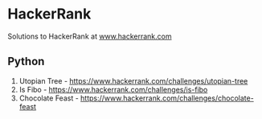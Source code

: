 HackerRank
==========

Solutions to HackerRank at www.hackerrank.com

Python
---------
1. Utopian Tree - https://www.hackerrank.com/challenges/utopian-tree
2. Is Fibo - https://www.hackerrank.com/challenges/is-fibo
3. Chocolate Feast - https://www.hackerrank.com/challenges/chocolate-feast
